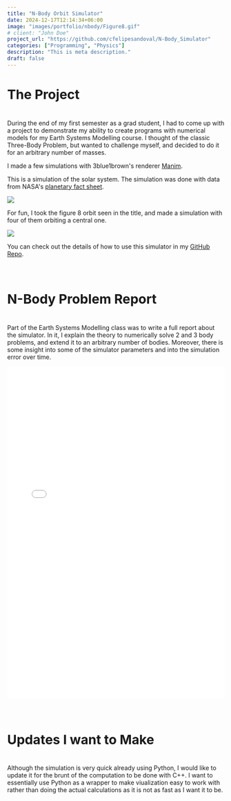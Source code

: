 ```yaml
---
title: "N-Body Orbit Simulator"
date: 2024-12-17T12:14:34+06:00
image: "images/portfolio/nbody/Figure8.gif"
# client: "John Doe"
project_url: "https://github.com/cfelipesandoval/N-Body_Simulator"
categories: ["Programming", "Physics"]
description: "This is meta description."
draft: false
---
```

<h4 class="text-center" style="font-size: 30px">
The Project
</h4>

During the end of my first semester as a grad student, I had to come up with a project to demonstrate my ability to create programs with numerical models for my Earth Systems Modelling course. I thought of the classic Three-Body Problem, but wanted to challenge myself, and decided to do it for an arbitrary number of masses.

I made a few simulations with 3blue1brown's renderer [Manim](https://github.com/3b1b/manim). 

This is a simulation of the solar system. The simulation was done with data from NASA's [planetary fact sheet](https://nssdc.gsfc.nasa.gov/planetary/factsheet/).

<img src = "/images/portfolio/nbody/SolarSystem.gif" class="postimage">

For fun, I took the figure 8 orbit seen in the title, and made a simulation with four of them orbiting a central one. 

<img src = "/images/portfolio/nbody/OrbitingFig8.gif" class="postimage">

You can check out the details of how to use this simulator in my [GitHub Repo](https://github.com/cfelipesandoval/N-Body_Simulator).


<h4 class="text-center" style="font-size: 30px">
<br>N-Body Problem Report
</h4>

Part of the Earth Systems Modelling class was to write a full report about the simulator. In it, I explain the theory to numerically solve 2 and 3 body problems, and extend it to an arbitrary number of bodies. Moreover, there is some insight into some of the simulator parameters and into the simulation error over time. 

<embed src="/images/portfolio/nbody/reports.pdf"
       type="application/pdf"
       frameBorder="0"
       scrolling="auto"
       height="768px"
       width="100%"/>

<h4 class="text-center" style="font-size: 30px">
<br>Updates I want to Make
</h4>

Although the simulation is very quick already using Python, I would like to update it for the brunt of the computation to be done with C++. I want to essentially use Python as a wrapper to make viualization easy to work with rather than doing the actual calculations as it is not as fast as I want it to be. 